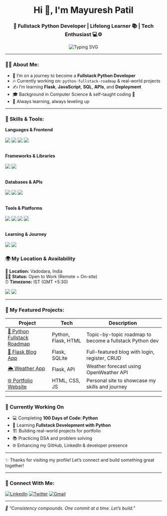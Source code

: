 <h1 align="center">Hi 👋, I'm Mayuresh Patil</h1>
<h3 align="center">🚀 Fullstack Python Developer | Lifelong Learner 📚 | Tech Enthusiast 💻⚙️</h3>

<p align="center">
  <img src="https://readme-typing-svg.demolab.com?font=Fira+Code&weight=500&size=24&pause=1000&color=0A97B0&center=true&vCenter=true&width=600&lines=Building+my+Fullstack+Python+Journey...;Learning+every+single+day!;Frontend+%E2%9D%A4%EF%B8%8F+Backend+%E2%9D%A4%EF%B8%8F+Database;" alt="Typing SVG" />
<!--+%E2%9D%A4%EF%B8%8F+DevOps-->
</p>

---

### 👨‍💻 About Me:
- 🎯 I’m on a journey to become a **Fullstack Python Developer**
- 🔥 Currently working on: `python-fullstack-roadmap` & real-world projects
- ✍️ I’m learning **Flask**, **JavaScript**, **SQL**, **APIs**, and **Deployment**
- 🎓 Background in Computer Science & self-taught coding 🔁
- 🌱 Always learning, always leveling up
---

### 🧠 Skills & Tools:

**Languages & Frontend**  
<br>
<img src="https://img.shields.io/badge/Python-3776AB?style=for-the-badge&logo=python&logoColor=white"/>
<img src="https://img.shields.io/badge/JavaScript-F7DF1E?style=for-the-badge&logo=javascript&logoColor=black"/>
<img src="https://img.shields.io/badge/HTML5-E34F26?style=for-the-badge&logo=html5&logoColor=white"/>
<img src="https://img.shields.io/badge/CSS3-1572B6?style=for-the-badge&logo=css3&logoColor=white"/>
<br><br>

**Frameworks & Libraries**  
<br>
<img src="https://img.shields.io/badge/Flask-000000?style=for-the-badge&logo=flask&logoColor=white"/>
<img src="https://img.shields.io/badge/Django-092E20?style=for-the-badge&logo=django&logoColor=white"/>
<br><br>

**Databases & APIs**  
<br>
<img src="https://img.shields.io/badge/SQLite-003B57?style=for-the-badge&logo=sqlite&logoColor=white"/>
<img src="https://img.shields.io/badge/PostgreSQL-4169E1?style=for-the-badge&logo=postgresql&logoColor=white"/>
<img src="https://img.shields.io/badge/REST%20API-005571?style=for-the-badge"/>
<br><br>

**Tools & Platforms**  
<br>
<img src="https://img.shields.io/badge/Git-F05032?style=for-the-badge&logo=git&logoColor=white"/>
<img src="https://img.shields.io/badge/GitHub-181717?style=for-the-badge&logo=github&logoColor=white"/>
<img src="https://img.shields.io/badge/VS%20Code-007ACC?style=for-the-badge&logo=visual-studio-code&logoColor=white"/>
<img src="https://img.shields.io/badge/Postman-FF6C37?style=for-the-badge&logo=postman&logoColor=white"/>
<br><br>

**Learning & Journey**  
<br>
<img src="https://img.shields.io/badge/100DaysOfCode-27AE60?style=for-the-badge"/>
<img src="https://img.shields.io/badge/Learning-Fullstack%20Python-orange?style=for-the-badge"/>

### 🌍 My Location & Availability

📌 **Location:** Vadodara, India  
🧑‍💻 **Status:** Open to Work (Remote + On-site)  
⏰ **Timezone:** IST (GMT +5:30)

<p>
  <img src="https://img.shields.io/badge/Vadodara,%20India-007ACC?style=for-the-badge&logo=googlemaps&logoColor=white"/>
  <img src="https://img.shields.io/badge/Open%20to%20Work-00C853?style=for-the-badge&logo=freelancer&logoColor=white"/>
</p>


---

### 📂 My Featured Projects:

| Project | Tech | Description |
|--------|------|-------------|
| [📘 Python Fullstack Roadmap](https://github.com/Mayuresh1008/python-fullstack-roadmap) | Python, Flask, HTML | Topic-by-topic roadmap to become a fullstack Python dev |
| [📝 Flask Blog App](https://github.com/Mayuresh1008/flask-blog-auth) | Flask, SQLite | Full-featured blog with login, register, CRUD |
| [🌦️ Weather App](https://github.com/Mayuresh1008/weather-flask-app) | Flask, API | Weather forecast using OpenWeather API |
| [🌐 Portfolio Website](https://github.com/Mayuresh1008/react-portfolio) | HTML, CSS, JS | Personal site to showcase my skills and journey |

---

### 🚧 Currently Working On

- 💻 Completing **100 Days of Code: Python**
- 🧠 Learning **Fullstack Development with Python**
- 🏗️ Building real-world projects for portfolio
- 📚 Practicing DSA and problem solving
- 🌐 Enhancing my GitHub, LinkedIn & developer presence

---

✨ Thanks for visiting my profile! Let’s connect and build something great together!

---

### 🔗 Connect With Me:

[![LinkedIn](https://img.shields.io/badge/LinkedIn-blue?style=flat&logo=linkedin&logoColor=white)](https://linkedin.com/in/mayureshpatil10)
[![Twitter](https://img.shields.io/badge/Twitter-black?style=flat&logo=twitter&logoColor=white)](https://twitter.com/MayureshPatil02)
[![Gmail](https://img.shields.io/badge/Gmail-D14836?style=flat&logo=gmail&logoColor=white)](mailto:mayuresh.patil1008@gmail.com)

---

_🧠 “Consistency compounds. One commit at a time. Let’s build.”_

